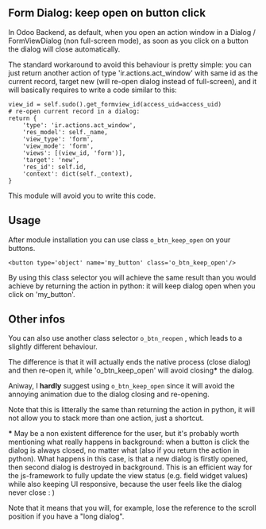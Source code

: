 ## Form Dialog: keep open on button click

In Odoo Backend, as default, when you open an action window in a Dialog / FormViewDialog
(non full-screen mode), as soon as you click on a button the dialog will close
automatically.

The standard workaround to avoid this behaviour is pretty simple: you can just return
another action of type 'ir.actions.act_window' with same id as the current record,
target new (will re-open dialog instead of full-screen), and it will basically requires
to write a code similar to this:

```
view_id = self.sudo().get_formview_id(access_uid=access_uid)
# re-open current record in a dialog:
return {
    'type': 'ir.actions.act_window',
    'res_model': self._name,
    'view_type': 'form',
    'view_mode': 'form',
    'views': [(view_id, 'form')],
    'target': 'new',
    'res_id': self.id,
    'context': dict(self._context),
}
```

This module will avoid you to write this code.

## Usage

After module installation you can use class `o_btn_keep_open` on your buttons.

```
<button type='object' name='my_button' class='o_btn_keep_open'/>
```

By using this class selector you will achieve the same result than you would achieve by
returning the action in python: it will keep dialog open when you click on 'my_button'.

## Other infos

You can also use another class selector `o_btn_reopen` , which leads to a slightly
different behaviour.

The difference is that it will actually ends the native process (close dialog) and then
re-open it, while 'o_btn_keep_open' will avoid closing<b>\*</b> the dialog.

Aniway, I <b>hardly</b> suggest using `o_btn_keep_open` since it will avoid the annoying
animation due to the dialog closing and re-opening.

Note that this is litterally the same than returning the action in python, it will not
allow you to stack more than one action, just a shortcut.

<span><b>\*</b></span> May be a non existent difference for the user, but it's probably
worth mentioning what really happens in background: when a button is click the dialog is
always closed, no matter what (also if you return the action in python). What happens in
this case, is that a new dialog is firstly opened, then second dialog is destroyed in
background. This is an efficient way for the js-framework to fully update the view
status (e.g. field widget values) while also keeping UI responsive, because the user
feels like the dialog never close : )

Note that it means that you will, for example, lose the reference to the scroll position
if you have a "long dialog".
